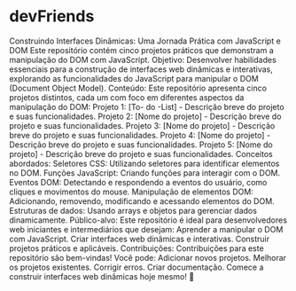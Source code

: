 # devFriends
Construindo Interfaces Dinâmicas: Uma Jornada Prática com JavaScript e DOM
Este repositório contém cinco projetos práticos que demonstram a manipulação do DOM com JavaScript.
Objetivo:
Desenvolver habilidades essenciais para a construção de interfaces web dinâmicas e interativas, explorando as funcionalidades do JavaScript para manipular o DOM (Document Object Model).
Conteúdo:
Este repositório apresenta cinco projetos distintos, cada um com foco em diferentes aspectos da manipulação do DOM:
Projeto 1: [To- do -List] - Descrição breve do projeto e suas funcionalidades.
Projeto 2: [Nome do projeto] - Descrição breve do projeto e suas funcionalidades.
Projeto 3: [Nome do projeto] - Descrição breve do projeto e suas funcionalidades.
Projeto 4: [Nome do projeto] - Descrição breve do projeto e suas funcionalidades.
Projeto 5: [Nome do projeto] - Descrição breve do projeto e suas funcionalidades.
Conceitos abordados:
Seletores CSS: Utilizando seletores para identificar elementos no DOM.
Funções JavaScript: Criando funções para interagir com o DOM.
Eventos DOM: Detectando e respondendo a eventos do usuário, como cliques e movimentos do mouse.
Manipulação de elementos DOM: Adicionando, removendo, modificando e acessando elementos do DOM.
Estruturas de dados: Usando arrays e objetos para gerenciar dados dinamicamente.
Público-alvo:
Este repositório é ideal para desenvolvedores web iniciantes e intermediários que desejam:
Aprender a manipular o DOM com JavaScript.
Criar interfaces web dinâmicas e interativas.
Construir projetos práticos e aplicáveis.
Contribuições:
Contribuições para este repositório são bem-vindas! Você pode:
Adicionar novos projetos.
Melhorar os projetos existentes.
Corrigir erros.
Criar documentação.
Comece a construir interfaces web dinâmicas hoje mesmo! 🚀
